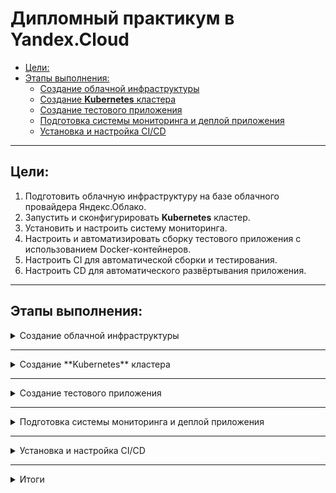 # Дипломный практикум в Yandex.Cloud
  * [Цели:](#цели)
  * [Этапы выполнения:](#этапы-выполнения)
     * [Создание облачной инфраструктуры](#создание-облачной-инфраструктуры)
     * [Создание **Kubernetes** кластера](#создание-kubernetes-кластера)
     * [Создание тестового приложения](#создание-тестового-приложения)
     * [Подготовка cистемы мониторинга и деплой приложения](#подготовка-cистемы-мониторинга-и-деплой-приложения)
     * [Установка и настройка CI/CD](#установка-и-настройка-cicd)

---
## Цели:

1. Подготовить облачную инфраструктуру на базе облачного провайдера Яндекс.Облако.
2. Запустить и сконфигурировать **Kubernetes** кластер.
3. Установить и настроить систему мониторинга.
4. Настроить и автоматизировать сборку тестового приложения с использованием Docker-контейнеров.
5. Настроить CI для автоматической сборки и тестирования.
6. Настроить CD для автоматического развёртывания приложения.

---
## Этапы выполнения:
<details>
<summary>Создание облачной инфраструктуры</summary>  

Подготовим Backend при помощи **Terraform**  
Отдельным блоком создаем S3 хранилище для хранения **Terraform** state и создаем dns зону и сертификат LE манифестом при помощи манифестов    
[манифест dns](./bucket/dns.tf)   

[манифест хранилище для state](./bucket/s3.tf)  
Получаем  `acces key` и `secret key` - через `output` и инициализируем основной проект  
```
terraform output -raw terraform_backend_secret_key  
terraform init --backend-config="access_key=******" --backend-config="secret_key==******""  
```
Проверяем что tfstate создался в S3  
![state](./images/01.png)    

Создание инраструктуры  

Создаем vpc с подсетями в разных зонах доступности  
[манифест vpc](./terraform/main.tf)  

![vpc](./images/yc-vpc.png)  

</details>

---   

<details>
<summary>Создание **Kubernetes** кластера</summary>  

Рекомендованный вариант - самостоятельная установка кластера , а не использование облачного ресурса.  
При помощи **Terraform** и **Ansible** создадим кластер  

1. Подготавливаем инфраструктуру для установки **Kubernetes** кластера

   Создаем сервера для будущего кластера с помощью манифестов  
   Сервера для `Сontrol plane`  
   [control plane](./terraform/k8s-cp.tf) 
   Количество мастер нод определяется переменной `kube-k8s_cp_count` в **variables.tf**  
   
   По умолчанию стоит 1 , при увеличении ставить не меньше чем 3  




   Сервера для `Worker nodes`  
   [worker nodes](./terraform/k8s-nodes.tf)   
   Количество рабочих нод определяется переменной `kube-k8s_nodes_count` в **variables.tf**  

   Виртуальные машины в каждой группе создаются в трех зонах по очереди. т е первая в зону А , вторая в зону B , третья в хону D  

   ![vm](./images/yc-vm.png) 


2. На основе созданных ВМ формируем из шаблона файл `inventory` для **Ansible**  
  
   формируем инвентарь на основе шаблона  
   <details>
   <summary>Код создания инвентаря</summary>  

      ```hcl  
      resource "local_file" "inventory" {  
      content = templatefile("${path.module}/templates/inventory.tpl", {  
         control_plane_internal_ips = yandex_compute_instance.kube-cp[*].network_interface[0].ip_address  
         worker_node_internal_ips = yandex_compute_instance.kube-nodes[*].network_interface[0].ip_address  
      })  
      filename = "${path.module}/inventory.yml"  
      }
      ```
   </details>

     
   [Шаблон inventory](./terraform/templates/inventory.tpl)  

   на выходе поулчаем файл инвентаря `inventory.yml`  



3. Устанавливаем **Ansible** при помощи **Terraform**  

   Запускать **Ansible** будем с первой созданной машине в группе `Control Plane` (в ресурсе с индексом [0])  
   При помощи **Terraform** скопируем ключи  
   Установим в виртуальное окружение **Ansible**  

   манифест **Terraform**  
   [k8s-cluster.tf](./terraform/k8s-cluster.tf) 


4. С помощью **Ansible** установим  **Kubernetes**  

   Используя `inventory.yml` установим **Kubernetes** кластер с помощью **Kubespray**  
   Установка довольно долгая, занимает 10-20 минут  
   По окончанию установки удалим свой привантный ключ  
   После создания кластера выведем информацию **kubeconfig** в **Outputs**  
   для просмотра **sensetive** вывода используем   
   ```
   terraform output -raw kubeconfig  
   ```


5. Кластер установлен !  

   список подов  и  список нод  
   ![k8s](./images/k8s.png)  

   пример автоматически созданного инвентаря  
   ![k8s](./images/inventory.png) 

</details>  

---  
<details>
<summary>Создание тестового приложения  </summary>  


1. Создадим простое приложение. Небольшой скрипт с миниигрой и nginx сервером  

   [Репозиторий приложения ](https://github.com/barmaq/barmaq-dapp)  
   [Dokerfile](https://github.com/barmaq/barmaq-dapp/blob/11d15827731fcdbef74963609c1e0d77a6c72a77/Dockerfile)  
   
2. Docker образ хранится в DockerHub  
   [образ Docker](https://hub.docker.com/repository/docker/barmaq/barmaq-dapp/general)  

   ![образ Docker](./images/04.png)  

</details>

---  
<details>
<summary>Подготовка cистемы мониторинга и деплой приложения  </summary>  


В созданном **Kubernetes** кластере разворачиваем мониторинг и наше приложение  

1. При помощи **Terraform** развернем **Helm**  чарт **kube-prometheus** для установки мониторинга  
   [мониторинг](./terraform/graphana.tf)  
   пароль от Grafana указываем свой при помощи перменной `grafana_admin_password`  

2. Создадим тем же манифестом **Terraform** сервис для доступа к **Graphana** и выведем информацию в `outputs`  

   доступ к веб интерфейсу **Graphana**  
   [веб интерфейс **Graphana**](http://51.250.93.208:30000)  

3. Устанавливаем приложение  
   Развернем приложение на кластере **Kubernetes** с помощью **Terraform**   

   подготовим шаблоны манифестов **Kubernetes**  
   [deployment](./terraform/k8s-templates/deployment.yaml.tpl)  
   [service](./terraform/k8s-templates/service.yaml.tpl)  

   устанавливаем приложение
   [ манифест app.tf ](./terraform/app.tf)  

4. Создадим DNS А запись и Load Balancer 



   [манифест load-balancer.tf](./terraform/load-balancer.tf)  


5. Результат

доступ к приложению **barmaq-dapp**  
[app.barmaq.ru](https://app.barmaq.ru)  



 **результат**  

----------  

Доступ к **Graphana**  

[ссылка на Graphana]()  
<details>
<summary>Учетные данные для входа </summary>  
Логин

   ```   
   admin
   ``` 

Пароль

   ```  
   ipt6CXqd0r
   ```     
</details>

дашборд поды  
![дашборд поды](./images/mon-pods.png)  

дашборд сеть  
![дашборд сеть](./images/mon-nw.png)  

дашборд кластер  
![дашборд кластер](./images/mon-kubelet.png)  

дашборд неймспейсы  
![дашборд неймспейсы](./images/mon-n.png)  

</details>

---  

<details>
<summary>Установка и настройка CI/CD</summary>  


Ннастройка **ci/cd** системы для автоматической сборки **docker image** и деплоя приложения при изменении кода.  

Используем **GitHub Actions**.  
Предварительно импортируем переменные в репозиторий с ключем от Dpckerhub и kubeconfig  
![env](./images/cicd-01.png)  

создадим **workflow**  
[workflow](https://github.com/barmaq/barmaq-dapp/blob/11d15827731fcdbef74963609c1e0d77a6c72a77/.github/workflows/ci_cd.yaml)

в **Pipline** запланированы этапы реагирующие на **push** в ветку **main**  
 1.  проверка линтерами и тестирование  
 2.  сборка образа и сохранение в **DockerHub**    
 3.  деплой приложения в **Kubernetes**  

приложение версии v 0.0.13     
![v 0.0.13](./images/app.png)  

git commit  
![git commit](./images/git_commit.png) 

результат pipeline  
![pipeline](./images/cicd-02.png) 

лог rollout обновления  
![rollout](./images/cicd-03.png) 

приложение версии v 0.0.14   
![v 0.0.14](./images/app2.png)  

</details>

---

<details>
<summary>Итоги</summary>  

Все ресурсы создаются автоматически после запуска **Terraform**. Вручную только добавляем `kubeconfig` в переменные репозитория **GitGub**  
Чувствительные данные вынесены в файл secret.auto.tfvars и добавлены в .gitignore  


1. Подготовка backend. Конфигурационные файлы **Terraform**. Инфраструктура DNS, сертификат  
[backend](./bucket/)  
1. Основной блок. Конфигурационные файлы **Terraform**.  Инфраструктура, **Kubernetes** кластер, ALB балансер, развертка приложения.   
[terraform](./terraform/)  
3. вывод `terraform apply` Файл большой изза большого количества логов `Kubespray`   
[лог terraform apply](./terraform/apply_output.txt)  
4. Репозиторий с `Dockerfile` тестового приложения и ссылка на собранный docker image.  
[Dockerfile](https://github.com/barmaq/barmaq-dapp/blob/11d15827731fcdbef74963609c1e0d77a6c72a77/Dockerfile)  
[docker image](https://hub.docker.com/repository/docker/barmaq/barmaq-dapp/general) 
5. Ссылка на тестовое приложение и веб интерфейс **Grafana** с данными доступа.  
[app.barmaq.ru](https://app.barmaq.ru)  
[веб интерфейс **Graphana**](http://51.250.93.208:30000)  

<details>
<summary>Учетные данные для входа </summary>  
Логин

   ```   
   admin
   ``` 

Пароль

   ```  
   ipt6CXqd0r
   ```     
</details>


6. `Outputs` в   **Terraform**   
![Outputs](./images/terraform-apply.png)  
7. Ресурсы в  **Yandex Cloud**  
общие  
![общие](./images/yc-all.png) 
vpc   
![vpc](./images/yc-vpc.png) 
ВМ   
![vm](./images/yc-vm.png) 
load balancer  
![load balancer](./images/yc-alb.png) 
dns и сертификат  
![dns](./images/dns-dns.png) 
![сертификат](./images/dns-cert.png) 

</details>


